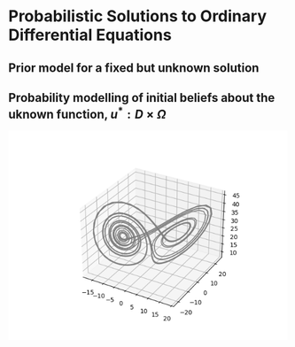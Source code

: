 # Probabilistic Solutions to Ordinary Differential Equations
## Prior model for a fixed but unknown solution 
Probability modelling of initial beliefs about the uknown function, $u^{*}: D \times \Omega$
---
![Lorenzt system](https://github.com/betochalo/Bayesian_project/blob/main/img/Figure_3.png)


